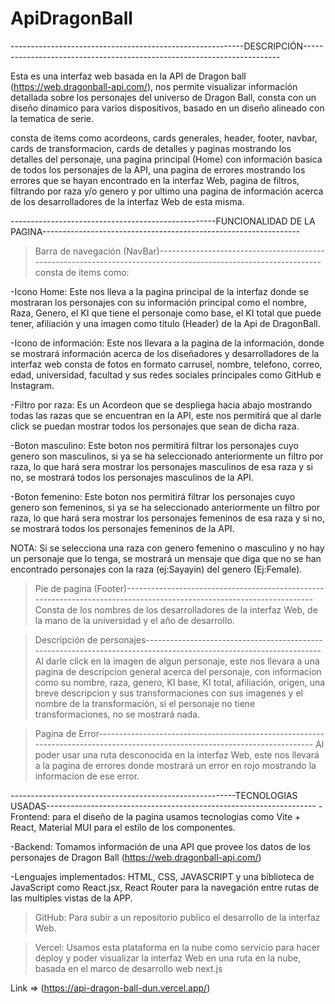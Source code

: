 # ApiDragonBall

----------------------------------------------------------DESCRIPCIÓN------------------------------------------------------------------------

Esta es una interfaz web basada en la API de Dragon ball (https://web.dragonball-api.com/), nos permite visualizar información detallada sobre los personajes del universo de Dragon Ball, consta con un diseño dinamico para varios dispositivos, basado en un diseño alineado con la tematica de serie.

consta de items como acordeons, cards generales, header, footer, navbar, cards de transformacion, cards de detalles y paginas mostrando los detalles del personaje, una pagina principal (Home) con información basica de todos los personajes de la API, una pagina de errores mostrando los errores que se hayan encontrado en la interfaz Web, pagina de filtros, filtrando por raza y/o genero y por ultimo una pagina de información acerca de los desarrolladores de la interfaz Web de esta misma.

---------------------------------------------------FUNCIONALIDAD DE LA PAGINA----------------------------------------------------------------

>Barra de navegación (NavBar)----------------------------------------------------------------------------------------------------------------
consta de items como: 

-Icono Home: Este nos lleva a la pagina principal de la interfaz donde se mostraran los personajes con su información principal como el nombre, Raza, Genero, el KI que tiene el personaje como base, el KI total que puede tener, afiliación y una imagen como titulo (Header) de la Api de DragonBall.

-Icono de información: Este nos llevara a la pagina de la información, donde se mostrará información acerca de los diseñadores y desarrolladores de la interfaz web consta de fotos en formato carrusel, nombre, telefono, correo, edad, universidad, facultad y sus redes sociales principales como GitHub e Instagram.

-Filtro por raza: Es un Acordeon que se despliega hacia abajo mostrando todas las razas que se encuentran en la API, este nos permitirá que al darle click se puedan mostrar todos los personajes que sean de dicha raza.

-Boton masculino: Este boton nos permitirá filtrar los personajes cuyo genero son masculinos, si ya se ha seleccionado anteriormente un filtro por raza, lo que hará sera mostrar los personajes masculinos de esa raza y si no, se mostrará todos los personajes masculinos de la API.

-Boton femenino: Este boton nos permitirá filtrar los personajes cuyo genero son femeninos, si ya se ha seleccionado anteriormente un filtro por raza, lo que hará sera mostrar los personajes femeninos de esa raza y si no, se mostrará todos los personajes femeninos de la API.

NOTA: Si se selecciona una raza con genero femenino o masculino y no hay un personaje que lo tenga, se mostrará un mensaje que diga que no se han encontrado personajes con la raza (ej:Sayayin) del genero (Ej:Female).

>Pie de pagina (Footer)----------------------------------------------------------------------------------------------------------------------
Consta de los nombres de los desarrolladores de la interfaz Web, de la mano de la universidad y el año de desarrollo.

>Descripción de personajes-------------------------------------------------------------------------------------------------------------------
Al darle click en la imagen de algun personaje, este nos llevara a una pagina de descripcion general acerca del personaje, con informacion como su nombre, raza, genero, KI base, KI total, afiliación, origen, una breve descripcion y sus transformaciones con sus imagenes y el nombre de la transformación, si el personaje no tiene transformaciones, no se mostrará nada.

>Pagina de Error-----------------------------------------------------------------------------------------------------------------------------
Al poder usar una ruta desconocida en la interfaz Web, este nos llevará a la pagina de errores donde mostrará un error en rojo mostrando la informacion de ese error.

--------------------------------------------------------TECNOLOGIAS USADAS-------------------------------------------------------------------
-Frontend: para el diseño de la pagina usamos tecnologias como Vite + React, Material MUI para el estilo de los componentes.

-Backend: Tomamos información de una API que provee los datos de los personajes de Dragon Ball (https://web.dragonball-api.com/)

-Lenguajes implementados: HTML, CSS, JAVASCRIPT y una biblioteca de JavaScript como React.jsx, React Router para la navegación entre rutas de las multiples vistas de la APP.

>GitHub: Para subir a un repositorio publico el desarrollo de la interfaz Web.

>Vercel: Usamos esta plataforma en la nube como servicio para hacer deploy y poder visualizar la interfaz Web en una ruta en la nube, basada en el marco de desarrollo web next.js 

Link => (https://api-dragon-ball-dun.vercel.app/)


